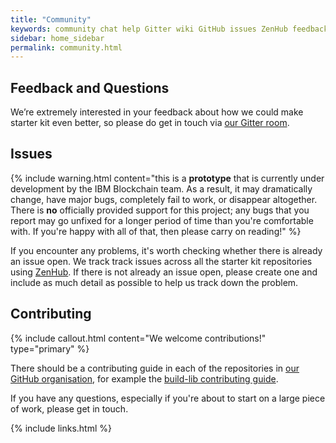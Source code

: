 ```yaml
---
title: "Community"
keywords: community chat help Gitter wiki GitHub issues ZenHub feedback contributing
sidebar: home_sidebar
permalink: community.html
---
```


## Feedback and Questions

We’re extremely interested in your feedback about how we could make starter kit even better, so please do get in touch via [our Gitter room](https://gitter.im/IBM-Blockchain-Starter-Kit/Lobby?utm_source=share-link&utm_medium=link&utm_campaign=share-link).

## Issues

{% include warning.html content="this is a **prototype** that is currently under development by the IBM Blockchain team. As a result, it may dramatically change, have major bugs, completely fail to work, or disappear altogether. There is **no** officially provided support for this project; any bugs that you report may go unfixed for a longer period of time than you're comfortable with. If you're happy with all of that, then please carry on reading!" %}

If you encounter any problems, it's worth checking whether there is already an issue open. We track track issues across all the starter kit repositories using [ZenHub](https://app.zenhub.com/workspace/o/ibm-blockchain-starter-kit/ibm-blockchain-starter-kit.github.io/boards?repos=137356912,137370280,137372062,137372247,137376058,137474815,143315611). If there is not already an issue open, please create one and include as much detail as possible to help us track down the problem.

## Contributing

{% include callout.html content="We welcome contributions!" type="primary" %} 

There should be a contributing guide in each of the repositories in [our GitHub organisation](https://github.com/IBM-Blockchain-Starter-Kit), for example the [build-lib contributing guide](https://github.com/IBM-Blockchain-Starter-Kit/build-lib/blob/master/CONTRIBUTING.md).

If you have any questions, especially if you're about to start on a large piece of work, please get in touch.

{% include links.html %}
